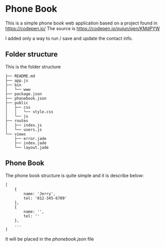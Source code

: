 # Phone Book

This is a simple phone book web application based on a project found in https://codepen.io/
The source is https://codepen.io/qujun/pen/KMdPYW

I added only a way to run / save and update the contact info.

## Folder structure

This is the folder structure
```
├── README.md
├── app.js
├── bin
│   └── www
├── package.json
├── phonebook.json
├── public
│   ├── css
│   │   └── style.css
│   └── js
├── routes
│   ├── index.js
│   └── users.js
└── views
    ├── error.jade
    ├── index.jade
    └── layout.jade
```

## Phone Book

The phone book structure is quite simple and it is describe below:

```
[
    {
        name: 'Jerry',
        tel: '012-345-6789'
    },
    {
        name: '',
        tel: ''
    },
    ...
]
```

It will be placed in the *phonebook.json* file